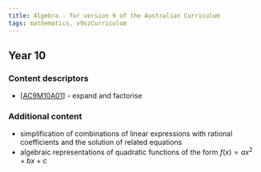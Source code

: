 ```yaml
---
title: Algebra - for version 9 of the Australian Curriculum
tags: mathematics, v9ozCurriculum
---
```


## Year 10

### Content descriptors

- [[AC9M10A01]] - expand and factorise

### Additional content

- simplification of combinations of linear expressions with rational coefficients and the solution of related equations
- algebraic representations of quadratic functions of the form $f(x) = a x^2 + b x + c$


[//begin]: # "Autogenerated link references for markdown compatibility"
[AC9M10A01]: v9/Mathematics/AC9M10A01 "AC9M10A01"
[//end]: # "Autogenerated link references"
